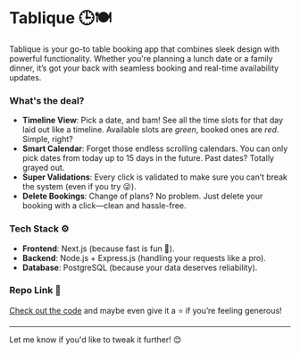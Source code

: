 
# **Tablique** 🕒🍽️  

Tablique is your go-to table booking app that combines sleek design with powerful functionality. Whether you're planning a lunch date or a family dinner, it’s got your back with seamless booking and real-time availability updates.  

### **What's the deal?**  
- **Timeline View**: Pick a date, and bam! See all the time slots for that day laid out like a timeline. Available slots are *green*, booked ones are *red*. Simple, right?  
- **Smart Calendar**: Forget those endless scrolling calendars. You can only pick dates from today up to 15 days in the future. Past dates? Totally grayed out.  
- **Super Validations**: Every click is validated to make sure you can’t break the system (even if you try 😜).  
- **Delete Bookings**: Change of plans? No problem. Just delete your booking with a click—clean and hassle-free.  

### **Tech Stack ⚙️**  
- **Frontend**: Next.js (because fast is fun 🚀).  
- **Backend**: Node.js + Express.js (handling your requests like a pro).  
- **Database**: PostgreSQL (because your data deserves reliability).  

### **Repo Link 🔗**  
[Check out the code](https://github.com/ChiragChandel/Restaurant-Booking) and maybe even give it a ⭐ if you’re feeling generous!  

---  

Let me know if you'd like to tweak it further! 😊
